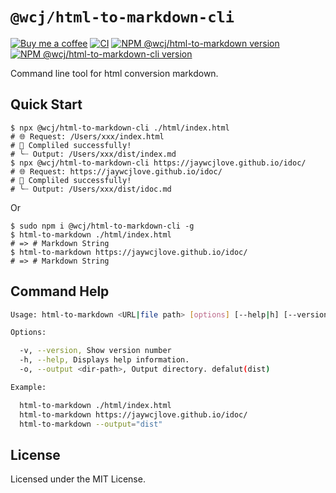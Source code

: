 `@wcj/html-to-markdown-cli`
===

[![Buy me a coffee](https://img.shields.io/badge/Buy%20me%20a%20coffee-048754?logo=buymeacoffee)](https://jaywcjlove.github.io/#/sponsor)
[![CI](https://github.com/jaywcjlove/html-to-markdown-cli/actions/workflows/ci.yml/badge.svg)](https://github.com/jaywcjlove/html-to-markdown-cli/actions/workflows/ci.yml)
[![NPM @wcj/html-to-markdown version](https://img.shields.io/npm/v/@wcj/html-to-markdown.svg?style=flat)](https://npmjs.org/package/@wcj/html-to-markdown)
[![NPM @wcj/html-to-markdown-cli version](https://img.shields.io/npm/v/@wcj/html-to-markdown-cli.svg?style=flat&label=@wcj/html-to-markdown-cli)](https://npmjs.org/package/@wcj/html-to-markdown-cli)

Command line tool for html conversion markdown.

## Quick Start

```shell
$ npx @wcj/html-to-markdown-cli ./html/index.html
# 🌐 Request: /Users/xxx/index.html
# 🎉 Compliled successfully!
# ╰┈ Output: /Users/xxx/dist/index.md
$ npx @wcj/html-to-markdown-cli https://jaywcjlove.github.io/idoc/
# 🌐 Request: https://jaywcjlove.github.io/idoc/
# 🎉 Compliled successfully!
# ╰┈ Output: /Users/xxx/dist/idoc.md
```

Or

```shell
$ sudo npm i @wcj/html-to-markdown-cli -g
$ html-to-markdown ./html/index.html
# => # Markdown String
$ html-to-markdown https://jaywcjlove.github.io/idoc/
# => # Markdown String
```

## Command Help

```bash
Usage: html-to-markdown <URL|file path> [options] [--help|h] [--version|v]

Options:

  -v, --version, Show version number
  -h, --help, Displays help information.
  -o, --output <dir-path>, Output directory. defalut(dist)

Example:

  html-to-markdown ./html/index.html
  html-to-markdown https://jaywcjlove.github.io/idoc/
  html-to-markdown --output="dist"
```

## License

Licensed under the MIT License.
